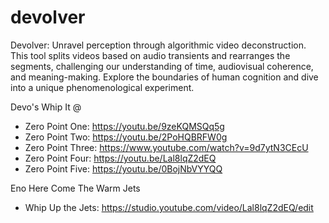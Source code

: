 # devolver
Devolver: Unravel perception through algorithmic video deconstruction. This tool splits videos based on audio transients and rearranges the segments, challenging our understanding of time, audiovisual coherence, and meaning-making. Explore the boundaries of human cognition and dive into a unique phenomenological experiment.

Devo's Whip It @
* Zero Point One: https://youtu.be/9zeKQMSQq5g
* Zero Point Two: https://youtu.be/2PoHQBRFW0g
* Zero Point Three: https://www.youtube.com/watch?v=9d7ytN3CEcU
* Zero Point Four: https://youtu.be/Lal8lqZ2dEQ
* Zero Point Five: https://youtu.be/0BojNbVYYQQ

Eno Here Come The Warm Jets
* Whip Up the Jets: https://studio.youtube.com/video/Lal8lqZ2dEQ/edit
